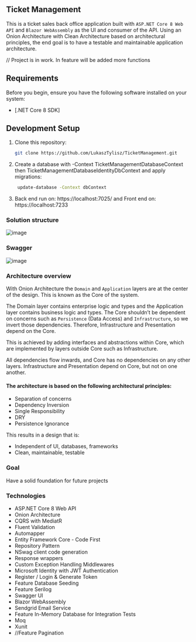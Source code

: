 ## Ticket Management
This is a ticket sales back office application built with `ASP.NET Core 8 Web API` and  `Blazor WebAssembly` as the UI and consumer of the API. Using an Onion Architecture with Clean Architecture based on architectural principles, the end goal is to have a testable and maintainable application architecture. 

// Project is in work. In feature will be added more functions

## Requirements

Before you begin, ensure you have the following software installed on your system:

- [.NET Core 8 SDK]

## Development Setup
1. Clone this repository:
   ```bash
   git clone https://github.com/LukaszTylisz/TicketManagement.git
   
2. Create a database with -Context TicketManagementDatabaseContext then TicketManagementDatabaseIdentityDbContext and apply migrations:
   ```bash
    update-database -Context dbContext
3. Back end run on: https://localhost:7025/ and Front end on: https://localhost:7233

### Solution structure

![image](https://github.com/LukaszTylisz/TicketManagement/assets/86656091/5d4bffe8-433c-4c05-b959-dbaf88d73c93)

### Swagger

![image](https://github.com/LukaszTylisz/TicketManagement/assets/86656091/5ce49cbc-24e3-43c9-8d58-5745cbf58a96)


### Architecture overview

With Onion Architecture the `Domain` and `Application` layers are at the center of the design. This is known as the Core of the system.

The Domain layer contains enterprise logic and types and the Application layer contains business logic and types. The Core shouldn’t be dependent on concerns such as `Persistence` (Data Access) and `Infrastructure`, so we invert those dependencies. Therefore, Infrastructure and Presentation depend on the Core.

This is achieved by adding interfaces and abstractions within Core, which are implemented by layers outside Core such as Infrastructure.

All dependencies flow inwards, and Core has no dependencies on any other layers. Infrastructure and Presentation depend on Core, but not on one another.

#### The architecture is based on the following architectural principles:

- Separation of concerns
- Dependency Inversion
- Single Responsibility
- DRY
- Persistence Ignorance

This results in a design that is:
- Independent of UI, databases, frameworks
- Clean, maintainable, testable

### Goal
Have a solid foundation for future projects

### Technologies

- ASP.NET Core 8 Web API
- Onion Architecture
- CQRS with MediatR
- Fluent Validation
- Automapper
- Entity Framework Core - Code First
- Repository Pattern
- NSwag client code generation
- Response wrappers
- Custom Exception Handling Middlewares
- Microsoft Identity with JWT Authentication
- Register / Login & Generate Token
- Feature Database Seeding
- Feature Serilog
- Swagger UI
- Blazor WebAssembly
- Sendgrid Email Service
- Feature In-Memory Database for Integration Tests
- Moq
- Xunit
- //Feature Pagination


